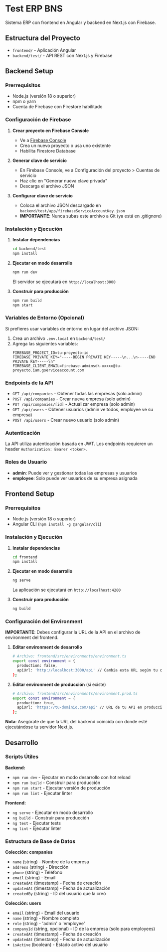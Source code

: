 # Test ERP BNS

Sistema ERP con frontend en Angular y backend en Next.js con Firebase.

## Estructura del Proyecto

- `frontend/` - Aplicación Angular
- `backend/test/` - API REST con Next.js y Firebase

## Backend Setup

### Prerrequisitos

- Node.js (versión 18 o superior)
- npm o yarn
- Cuenta de Firebase con Firestore habilitado

### Configuración de Firebase

1. **Crear proyecto en Firebase Console**
   - Ve a [Firebase Console](https://console.firebase.google.com/)
   - Crea un nuevo proyecto o usa uno existente
   - Habilita Firestore Database

2. **Generar clave de servicio**
   - En Firebase Console, ve a Configuración del proyecto > Cuentas de servicio
   - Haz clic en "Generar nueva clave privada"
   - Descarga el archivo JSON

3. **Configurar clave de servicio**
   - Coloca el archivo JSON descargado en `backend/test/app/firebaseServiceAccountKey.json`
   - **IMPORTANTE**: Nunca subas este archivo a Git (ya está en .gitignore)

### Instalación y Ejecución

1. **Instalar dependencias**
   ```bash
   cd backend/test
   npm install
   ```

2. **Ejecutar en modo desarrollo**
   ```bash
   npm run dev
   ```
   El servidor se ejecutará en `http://localhost:3000`

3. **Construir para producción**
   ```bash
   npm run build
   npm start
   ```

### Variables de Entorno (Opcional)

Si prefieres usar variables de entorno en lugar del archivo JSON:

1. Crea un archivo `.env.local` en `backend/test/`
2. Agrega las siguientes variables:
   ```
   FIREBASE_PROJECT_ID=tu-proyecto-id
   FIREBASE_PRIVATE_KEY="-----BEGIN PRIVATE KEY-----\n...\n-----END PRIVATE KEY-----\n"
   FIREBASE_CLIENT_EMAIL=firebase-adminsdk-xxxxx@tu-proyecto.iam.gserviceaccount.com
   ```

### Endpoints de la API

- `GET /api/companies` - Obtener todas las empresas (solo admin)
- `POST /api/companies` - Crear nueva empresa (solo admin)
- `PUT /api/companies/[id]` - Actualizar empresa (solo admin)
- `GET /api/users` - Obtener usuarios (admin ve todos, employee ve su empresa)
- `POST /api/users` - Crear nuevo usuario (solo admin)

### Autenticación

La API utiliza autenticación basada en JWT. Los endpoints requieren un header `Authorization: Bearer <token>`.

### Roles de Usuario

- **admin**: Puede ver y gestionar todas las empresas y usuarios
- **employee**: Solo puede ver usuarios de su empresa asignada

## Frontend Setup

### Prerrequisitos

- Node.js (versión 18 o superior)
- Angular CLI (`npm install -g @angular/cli`)

### Instalación y Ejecución

1. **Instalar dependencias**
   ```bash
   cd frontend
   npm install
   ```

2. **Ejecutar en modo desarrollo**
   ```bash
   ng serve
   ```
   La aplicación se ejecutará en `http://localhost:4200`

3. **Construir para producción**
   ```bash
   ng build
   ```

### Configuración del Environment

**IMPORTANTE**: Debes configurar la URL de la API en el archivo de environment del frontend.

1. **Editar environment de desarrollo**
   ```bash
   # Archivo: frontend/src/environments/environment.ts
   export const environment = {
     production: false,
     apiUrl: 'http://localhost:3000/api' // Cambia esta URL según tu configuración
   };
   ```

2. **Editar environment de producción** (si existe)
   ```bash
   # Archivo: frontend/src/environments/environment.prod.ts
   export const environment = {
     production: true,
     apiUrl: 'https://tu-dominio.com/api' // URL de tu API en producción
   };
   ```

**Nota**: Asegúrate de que la URL del backend coincida con donde esté ejecutándose tu servidor Next.js.

## Desarrollo

### Scripts Útiles

**Backend:**
- `npm run dev` - Ejecutar en modo desarrollo con hot reload
- `npm run build` - Construir para producción
- `npm run start` - Ejecutar versión de producción
- `npm run lint` - Ejecutar linter

**Frontend:**
- `ng serve` - Ejecutar en modo desarrollo
- `ng build` - Construir para producción
- `ng test` - Ejecutar tests
- `ng lint` - Ejecutar linter

### Estructura de Base de Datos

**Colección: companies**
- `name` (string) - Nombre de la empresa
- `address` (string) - Dirección
- `phone` (string) - Teléfono
- `email` (string) - Email
- `createdAt` (timestamp) - Fecha de creación
- `updatedAt` (timestamp) - Fecha de actualización
- `createdBy` (string) - ID del usuario que la creó

**Colección: users**
- `email` (string) - Email del usuario
- `name` (string) - Nombre completo
- `role` (string) - 'admin' o 'employee'
- `companyId` (string, opcional) - ID de la empresa (solo para employees)
- `createdAt` (timestamp) - Fecha de creación
- `updatedAt` (timestamp) - Fecha de actualización
- `isActive` (boolean) - Estado activo del usuario